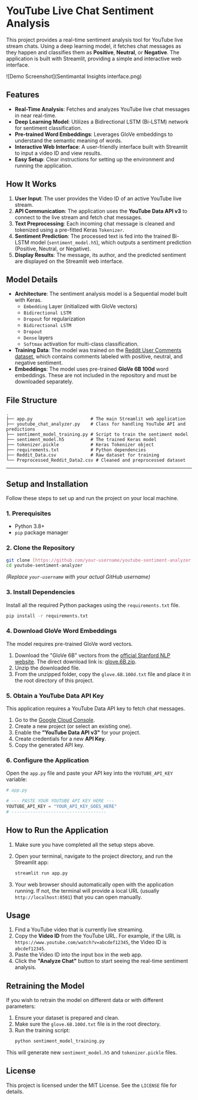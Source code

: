 # YouTube Live Chat Sentiment Analysis

This project provides a real-time sentiment analysis tool for YouTube live stream chats. Using a deep learning model, it fetches chat messages as they happen and classifies them as **Positive**, **Neutral**, or **Negative**. The application is built with Streamlit, providing a simple and interactive web interface.

![Demo Screenshot](Sentimantal Insights interface.png)

## Features
- **Real-Time Analysis**: Fetches and analyzes YouTube live chat messages in near real-time.
- **Deep Learning Model**: Utilizes a Bidirectional LSTM (Bi-LSTM) network for sentiment classification.
- **Pre-trained Word Embeddings**: Leverages GloVe embeddings to understand the semantic meaning of words.
- **Interactive Web Interface**: A user-friendly interface built with Streamlit to input a video ID and view results.
- **Easy Setup**: Clear instructions for setting up the environment and running the application.

## How It Works
1.  **User Input**: The user provides the Video ID of an active YouTube live stream.
2.  **API Communication**: The application uses the **YouTube Data API v3** to connect to the live stream and fetch chat messages.
3.  **Text Preprocessing**: Each incoming chat message is cleaned and tokenized using a pre-fitted Keras `Tokenizer`.
4.  **Sentiment Prediction**: The processed text is fed into the trained Bi-LSTM model (`sentiment_model.h5`), which outputs a sentiment prediction (Positive, Neutral, or Negative).
5.  **Display Results**: The message, its author, and the predicted sentiment are displayed on the Streamlit web interface.

## Model Details
- **Architecture**: The sentiment analysis model is a Sequential model built with Keras.
    - `Embedding` Layer (initialized with GloVe vectors)
    - `Bidirectional LSTM`
    - `Dropout` for regularization
    - `Bidirectional LSTM`
    - `Dropout`
    - `Dense` layers
    - `Softmax` activation for multi-class classification.
- **Training Data**: The model was trained on the [Reddit User Comments dataset](https://www.kaggle.com/datasets/cosmos98/twitter-and-reddit-sentimental-analysis-dataset), which contains comments labeled with positive, neutral, and negative sentiment.
- **Embeddings**: The model uses pre-trained **GloVe 6B 100d** word embeddings. These are not included in the repository and must be downloaded separately.

## File Structure

```
.
├── app.py                      # The main Streamlit web application
├── youtube_chat_analyzer.py    # Class for handling YouTube API and predictions
├── sentiment_model_training.py # Script to train the sentiment model
├── sentiment_model.h5          # The trained Keras model
├── tokenizer.pickle            # Keras Tokenizer object
├── requirements.txt            # Python dependencies
├── Reddit_Data.csv             # Raw dataset for training
└── Preprocessed_Reddit_Data2.csv # Cleaned and preprocessed dataset
```

---

## Setup and Installation

Follow these steps to set up and run the project on your local machine.

### 1. Prerequisites
- Python 3.8+
- `pip` package manager

### 2. Clone the Repository
```bash
git clone [https://github.com/your-username/youtube-sentiment-analyzer.git](https://github.com/your-username/youtube-sentiment-analyzer.git)
cd youtube-sentiment-analyzer
```
*(Replace `your-username` with your actual GitHub username)*

### 3. Install Dependencies
Install all the required Python packages using the `requirements.txt` file.
```bash
pip install -r requirements.txt
```

### 4. Download GloVe Word Embeddings
The model requires pre-trained GloVe word vectors.
1.  Download the "GloVe 6B" vectors from the [official Stanford NLP website](https://nlp.stanford.edu/projects/glove/). The direct download link is: [glove.6B.zip](http://nlp.stanford.edu/data/glove.6B.zip).
2.  Unzip the downloaded file.
3.  From the unzipped folder, copy the `glove.6B.100d.txt` file and place it in the root directory of this project.

### 5. Obtain a YouTube Data API Key
This application requires a YouTube Data API key to fetch chat messages.
1.  Go to the [Google Cloud Console](https://console.cloud.google.com/).
2.  Create a new project (or select an existing one).
3.  Enable the **"YouTube Data API v3"** for your project.
4.  Create credentials for a new **API Key**.
5.  Copy the generated API key.

### 6. Configure the Application
Open the `app.py` file and paste your API key into the `YOUTUBE_API_KEY` variable:

```python
# app.py

# --- PASTE YOUR YOUTUBE API KEY HERE ---
YOUTUBE_API_KEY = "YOUR_API_KEY_GOES_HERE" 
# ------------------------------------
```

## How to Run the Application

1.  Make sure you have completed all the setup steps above.
2.  Open your terminal, navigate to the project directory, and run the Streamlit app:

    ```bash
    streamlit run app.py
    ```
3.  Your web browser should automatically open with the application running. If not, the terminal will provide a local URL (usually `http://localhost:8501`) that you can open manually.

## Usage
1.  Find a YouTube video that is currently live streaming.
2.  Copy the **Video ID** from the YouTube URL. For example, if the URL is `https://www.youtube.com/watch?v=abcdef12345`, the Video ID is `abcdef12345`.
3.  Paste the Video ID into the input box in the web app.
4.  Click the **"Analyze Chat"** button to start seeing the real-time sentiment analysis.

## Retraining the Model
If you wish to retrain the model on different data or with different parameters:
1.  Ensure your dataset is prepared and clean.
2.  Make sure the `glove.6B.100d.txt` file is in the root directory.
3.  Run the training script:
    ```bash
    python sentiment_model_training.py
    ```
This will generate new `sentiment_model.h5` and `tokenizer.pickle` files.

## License
This project is licensed under the MIT License. See the `LICENSE` file for details.
